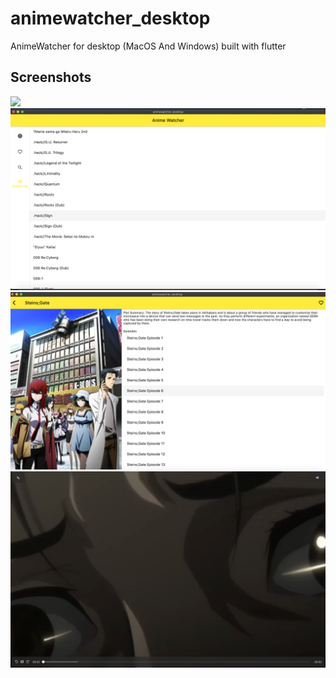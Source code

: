 # animewatcher_desktop

AnimeWatcher for desktop (MacOS  And Windows) built with flutter 

## Screenshots



<img src="./screenshots/3.png">
<img src="./screenshots/4.png">
<img src="./screenshots/5.png">
<img src="./screenshots/1.png">
